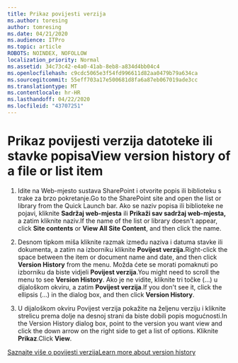 ```yaml
---
title: Prikaz povijesti verzija
ms.author: toresing
author: tomresing
ms.date: 04/21/2020
ms.audience: ITPro
ms.topic: article
ROBOTS: NOINDEX, NOFOLLOW
localization_priority: Normal
ms.assetid: 34c73c42-e4a0-41ab-8eb8-a834d4bb04c4
ms.openlocfilehash: c9cdc5065e3f54fd996611d82aa0479b79a634ca
ms.sourcegitcommit: 55eff703a17e500681d8fa6a87eb067019ade3cc
ms.translationtype: MT
ms.contentlocale: hr-HR
ms.lasthandoff: 04/22/2020
ms.locfileid: "43707251"
---
```

# <a name="view-version-history-of-a-file-or-list-item"></a><span data-ttu-id="7346c-102">Prikaz povijesti verzija datoteke ili stavke popisa</span><span class="sxs-lookup"><span data-stu-id="7346c-102">View version history of a file or list item</span></span>

1. <span data-ttu-id="7346c-103">Idite na Web-mjesto sustava SharePoint i otvorite popis ili biblioteku s trake za brzo pokretanje.</span><span class="sxs-lookup"><span data-stu-id="7346c-103">Go to the SharePoint site and open the list or library from the Quick Launch bar.</span></span> <span data-ttu-id="7346c-104">Ako se naziv popisa ili biblioteke ne pojavi, kliknite **Sadržaj web-mjesta** ili **Prikaži sav sadržaj web-mjesta,** a zatim kliknite naziv.</span><span class="sxs-lookup"><span data-stu-id="7346c-104">If the name of the list or library doesn't appear, click **Site contents** or **View All Site Content**, and then click the name.</span></span>
    
2. <span data-ttu-id="7346c-105">Desnom tipkom miša kliknite razmak između naziva i datuma stavke ili dokumenta, a zatim na izborniku kliknite **Povijest verzija.**</span><span class="sxs-lookup"><span data-stu-id="7346c-105">Right-click the space between the item or document name and date, and then click **Version History** from the menu.</span></span> <span data-ttu-id="7346c-106">Možda ćete se morati pomaknuti po izborniku da biste vidjeli **Povijest verzija**.</span><span class="sxs-lookup"><span data-stu-id="7346c-106">You might need to scroll the menu to see **Version History**.</span></span> <span data-ttu-id="7346c-107">Ako je ne vidite, kliknite tri točke (...) u dijaloškom okviru, a zatim **Povijest verzija**.</span><span class="sxs-lookup"><span data-stu-id="7346c-107">If you don't see it, click the ellipsis (...) in the dialog box, and then click **Version History**.</span></span>
    
3. <span data-ttu-id="7346c-108">U dijaloškom okviru Povijest verzija pokažite na željenu verziju i kliknite strelicu prema dolje na desnoj strani da biste dobili popis mogućnosti.</span><span class="sxs-lookup"><span data-stu-id="7346c-108">In the Version History dialog box, point to the version you want view and click the down arrow on the right side to get a list of options.</span></span> <span data-ttu-id="7346c-109">Kliknite **Prikaz**.</span><span class="sxs-lookup"><span data-stu-id="7346c-109">Click **View**.</span></span>
    
[<span data-ttu-id="7346c-110">Saznajte više o povijesti verzija</span><span class="sxs-lookup"><span data-stu-id="7346c-110">Learn more about version history</span></span>](https://go.microsoft.com/fwlink/?linkid=875709)
  

